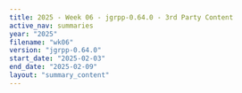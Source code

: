 ```yaml
---
title: 2025 - Week 06 - jgrpp-0.64.0 - 3rd Party Content
active_nav: summaries
year: "2025"
filename: "wk06"
version: "jgrpp-0.64.0"
start_date: "2025-02-03"
end_date: "2025-02-09"
layout: "summary_content"
---
```

